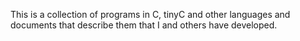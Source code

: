 This is a collection of programs in C, tinyC and other languages and
documents that describe them that I and others have developed.

